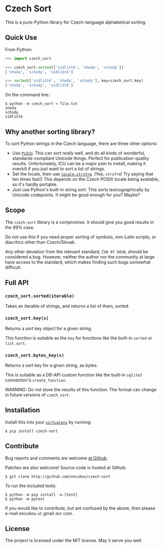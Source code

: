 Czech Sort
==========

This is a pure-Python library for Czech-language alphabetical sorting.


Quick Use
---------

From Python:

```python
>>> import czech_sort

>>> czech_sort.sorted(['sídliště', 'shoda', 'schody'])
['shoda', 'schody', 'sídliště']

>>> sorted(['sídliště', 'shoda', 'schody'], key=czech_sort.key)
['shoda', 'schody', 'sídliště']
```

On the command line::

```console
$ python -m czech_sort < file.txt
shoda
schody
sídliště
```

Why another sorting library?
----------------------------

To sort Python strings in the Czech language, there are three other options:

* Use [`PyICU`]. This can sort *really* well, and do all kinds of wonderful,
  standards-compliant Unicode things. Perfect for publication-quality results.
  Unfortunately, ICU can be a major pain to install, making it overkill if you
  just want to sort a list of strings.
* Set the locale, then use [`locale.strxfrm`].
  (Yes, `strxfrm`! Try saying that ten times fast!)
  This depends on the Czech POSIX locale being available, so it's hardly
  portable.
* Just use Python's built-in string sort. This sorts lexicographically by
  Unicode codepoints. It might be good enough for you? Maybe?

[`PyICU`]: https://pypi.python.org/pypi/PyICU
[`locale.strxfrm`]: https://docs.python.org/3/library/locale.html#locale.strxfrm

Scope
-----

The `czech-sort` library is a compromise. It should give you good results in
the 99% case.

Do not use this if you need proper sorting of symbols, non-Latin scripts,
or diacritics other than Czech/Slovak.

Any other deviation from the relevant standard, `ČSN 97 6030`, should be
considered a bug. However, neither the author nor the community at large
have access to the standard, which makes finding such bugs somewhat difficult.


Full API
---------

### `czech_sort.sorted(iterable)`

 Takes an iterable of strings, and returns a list of them, sorted.

### `czech_sort.key(s)`

 Returns a sort key object for a given string.

 This function is suitable as the `key` for functions like the built-in
 `sorted` or `list.sort`.

### `czech_sort.bytes_key(s)`

 Returns a sort key for a given string, as bytes.

 This is suitable as a DB-API custom function like the built-in
 `sqlite3` connection's `create_function`.

 WARNING: Do not store the results of this function. The format can change
 in future versions of `czech_sort`.


Installation
------------

Install this into your [`virtualenv`] by running:

```console
$ pip install czech-sort
```

[`virtualenv`]: https://docs.python.org/3/library/venv.html


Contribute
----------

Bug reports and comments are welcome [at Github][issues].

[issues]: http://github.com/encukou/czech-sort/issues/new

Patches are also welcome! Source code is hosted at Github:

```console
$ git clone http://github.com/encukou/czech-sort
```

To run the included tests:

```console
$ python -m pip install -e.[test]
$ python -m pytest
```

If you would like to contribute, but are confused by the above,
then please e-mail encukou `at` gmail `dot` com.


License
-------

The project is licensed under the MIT license. May it serve you well.
